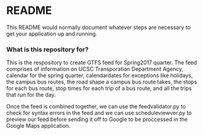 # README #

This README would normally document whatever steps are necessary to get your application up and running.

### What is this repository for? ###

This is the respository to create GTFS feed for Spring2017 quarter. The feed comprises of information on UCSC Transporation Department Agency, calendar for the spring quarter, calendardates for exceptions like holidays, the campus bus routes, the road shape a campus bus route takes, the stops for each bus route, stop times for each trip of a bus route, and all the trips that run for the day. 

Once the feed is combined together, we can use the feedvalidator.py to check for syntax errors in the feed and we can use scheduleviewver.py to preview our feed before sending it off to Google to be proccessed in the Google Maps application.
